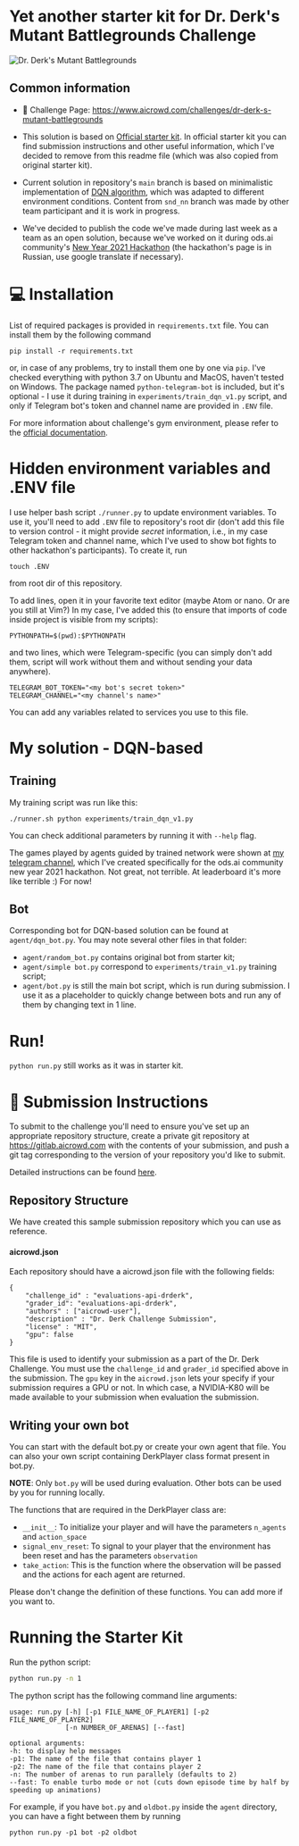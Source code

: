 # Yet another starter kit for Dr. Derk's Mutant Battlegrounds Challenge

![Dr. Derk's Mutant Battlegrounds](https://i.ibb.co/p2SCH2q/scr.png)

## Common information

 - 💪 Challenge Page: https://www.aicrowd.com/challenges/dr-derk-s-mutant-battlegrounds

- This solution is based on [Official starter kit](https://gitlab.aicrowd.com/dr-derk-s-mutant-battlegrounds/starter-kit). In official starter kit you can find submission instructions and other useful information, which I've decided to remove from this readme file (which was also copied from original starter kit).

- Current solution in repository's `main` branch is based on minimalistic implementation of [DQN algorithm](https://github.com/seungeunrho/minimalRL/blob/master/dqn.py), which was adapted to different environment conditions. Content from `snd_nn` branch was made by other team participant and it is work in progress.

- We've decided to publish the code we've made during last week as a team as an open solution, because we've worked on it during ods.ai community's [New Year 2021 Hackathon](https://ods.ai/competitions/pet_projects_2020) (the hackathon's page is in Russian, use google translate if necessary).

# 💻 Installation

List of required packages is provided in `requirements.txt` file. You can install them by the following command
```
pip install -r requirements.txt
```
or, in case of any problems, try to install them one by one via `pip`. I've checked everything with python 3.7 on Ubuntu and MacOS, haven't tested on Windows. The package named `python-telegram-bot` is included, but it's optional - I use it during training in `experiments/train_dqn_v1.py` script, and only if Telegram bot's token and channel name are provided in `.ENV` file.

For more information about challenge's gym environment, please refer to the [official documentation](http://docs.gym.derkgame.com/).

# Hidden environment variables and .ENV file

I use helper bash script `./runner.py` to update environment variables.
To use it, you'll need to add `.ENV` file to repository's root dir (don't add this file to version control - it might provide *secret* information, i.e., in my case Telegram token and channel name, which I've used to show bot fights to other hackathon's participants). To create it, run
```
touch .ENV
```
from root dir of this repository.

To add lines, open it in your favorite text editor (maybe Atom or nano. Or are you still at Vim?) In my case, I've added this (to ensure that imports of code inside project is visible from my scripts):
```
PYTHONPATH=$(pwd):$PYTHONPATH
```
and two lines, which were Telegram-specific (you can simply don't add them, script will work without them and without sending your data anywhere).
```
TELEGRAM_BOT_TOKEN="<my bot's secret token>"
TELEGRAM_CHANNEL="<my channel's name>"
```
You can add any variables related to services you use to this file.

# My solution - DQN-based

## Training

My training script was run like this:
```
./runner.sh python experiments/train_dqn_v1.py
```
You can check additional parameters by running it with `--help` flag.

The games played by agents guided by trained network were shown at [my telegram channel](https://t.me/experiment_runner9000), which I've created specifically for the ods.ai community new year 2021 hackathon. Not great, not terrible. At leaderboard it's more like terrible :) For now!

## Bot

Corresponding bot for DQN-based solution can be found at `agent/dqn_bot.py`. 
You may note several other files in that folder:

- `agent/random_bot.py` contains original bot from starter kit;
- `agent/simple bot.py` correspond to `experiments/train_v1.py` training script;
- `agent/bot.py` is still the main bot script, which is run during submission.
I use it as a placeholder to quickly change between bots and run any of them by changing text in 1 line.

# Run!

`python run.py` still works as it was in starter kit.

# 🚀 Submission Instructions

To submit to the challenge you'll need to ensure you've set up an appropriate repository structure, create a private git repository at https://gitlab.aicrowd.com with the contents of your submission, and push a git tag corresponding to the version of your repository you'd like to submit.

Detailed instructions can be found [here](https://www.aicrowd.com/challenges/dr-derks-mutant-battlegrounds/submissions/new).

## Repository Structure
We have created this sample submission repository which you can use as reference.

#### aicrowd.json
Each repository should have a aicrowd.json file with the following fields:

```
{
    "challenge_id" : "evaluations-api-drderk",
    "grader_id": "evaluations-api-drderk",
    "authors" : ["aicrowd-user"],
    "description" : "Dr. Derk Challenge Submission",
    "license" : "MIT",
    "gpu": false
}
```
This file is used to identify your submission as a part of the Dr. Derk Challenge.  You must use the `challenge_id` and `grader_id` specified above in the submission. The `gpu` key in the `aicrowd.json` lets your specify if your submission requires a GPU or not. In which case, a NVIDIA-K80 will be made available to your submission when evaluation the submission.

## Writing your own bot
You can start with the default bot.py or create your own agent that file. You can also your own script containing DerkPlayer class format present in bot.py.

**NOTE**: Only `bot.py` will be used during evaluation. Other bots can be used by you for running locally.

The functions that are required in the DerkPlayer class are:
* `__init__`: To initialize your player and will have the parameters `n_agents` and `action_space`
* `signal_env_reset`: To signal to your player that the environment has been reset and has the parameters `observation`
* `take_action`: This is the function where the observation will be passed and the actions for each agent are returned.

Please don't change the definition of these functions. You can add more if you want to.

# Running the Starter Kit
Run the python script:
```bash
python run.py -n 1
```

The python script has the following command line arguments: 
```console
usage: run.py [-h] [-p1 FILE_NAME_OF_PLAYER1] [-p2 FILE_NAME_OF_PLAYER2]
              [-n NUMBER_OF_ARENAS] [--fast]

optional arguments:
-h: to display help messages
-p1: The name of the file that contains player 1
-p2: The name of the file that contains player 2
-n: The number of arenas to run parallely (defaults to 2)
--fast: To enable turbo mode or not (cuts down episode time by half by speeding up animations)
```

For example, if you have `bot.py` and `oldbot.py` inside the `agent` directory, you can have a fight between them by running

```
python run.py -p1 bot -p2 oldbot
```
